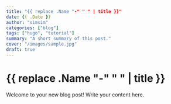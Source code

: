 ```yaml
---
title: "{{ replace .Name "-" " " | title }}"
date: {{ .Date }}
author: "simsim"
categories: ["blog"]
tags: ["hugo", "tutorial"]
summary: "A short summary of this post."
cover: "/images/sample.jpg"
draft: true
---
```

# {{ replace .Name "-" " " | title }}

Welcome to your new blog post! Write your content here.
